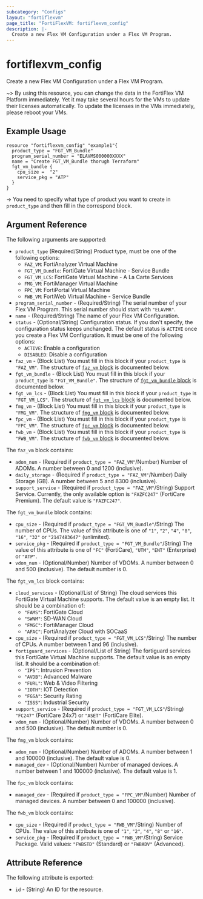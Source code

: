 ```yaml
---
subcategory: "Configs"
layout: "fortiflexvm"
page_title: "FortiFlexVM: fortiflexvm_config"
description: |-
  Create a new Flex VM Configuration under a Flex VM Program.
---
```


# fortiflexvm_config

Create a new Flex VM Configuration under a Flex VM Program.

~> By using this resource, you can change the data in the FortiFlex VM Platform immediately. Yet it may take several hours for the VMs to update their licenses automatically. To update the licenses in the VMs immediately, please reboot your VMs.

## Example Usage

```hcl
resource "fortiflexvm_config" "example1"{
  product_type = "FGT_VM_Bundle"
  program_serial_number = "ELAVMS000000XXXX"
  name = "Create FGT_VM_Bundle thorugh Terraform"
  fgt_vm_bundle {
    cpu_size =  "2"
    service_pkg = "ATP"
  }
}
```

-> You need to specify what type of product you want to create in `product_type` and then fill in the correspond block.

## Argument Reference

The following arguments are supported:

* `product_type` (Required/String) Product type, must be one of the following options:
  * `FAZ_VM`: FortiAnalyzer Virtual Machine
  * `FGT_VM_Bundle`: FortiGate Virtual Machine - Service Bundle
  * `FGT_VM_LCS`: FortiGate Virtual Machine - A La Carte Services
  * `FMG_VM`: FortiManager Virtual Machine
  * `FPC_VM`: FortiPortal Virtual Machine
  * `FWB_VM`: FortiWeb Virtual Machine - Service Bundle
* `program_serial_number` - (Required/String) The serial number of your Flex VM Program. This serial number should start with `"ELAVMR"`.
* `name` - (Required/String) The name of your Flex VM Configuration.
* `status` - (Optional/String) Configuration status. If you don't specify, the configuration status keeps unchanged. The default status is `ACTIVE` once you create a Flex VM Configuration. It must be one of the following options:
	* `ACTIVE`: Enable a configuration
	* `DISABLED`: Disable a configuration
* `faz_vm` - (Block List) You must fill in this block if your `product_type` is `"FAZ_VM"`. The structure of [`faz_vm` block](#nestedobjatt--faz_vm) is documented below.
* `fgt_vm_bundle` - (Block List) You must fill in this block if your `product_type` is `"FGT_VM_Bundle"`. The structure of [`fgt_vm_bundle` block](#nestedatt--fgt_vm_bundle) is documented below.
* `fgt_vm_lcs` - (Block List) You must fill in this block if your `product_type` is `"FGT_VM_LCS"`. The structure of [`fgt_vm_lcs` block](#nestedatt--fgt_vm_lcs) is documented below.
* `fmg_vm` - (Block List) You must fill in this block if your `product_type` is `"FMG_VM"`. The structure of [`fmg_vm` block](#nestedatt--fmg_vm) is documented below.
* `fpc_vm` - (Block List) You must fill in this block if your `product_type` is `"FPC_VM"`. The structure of [`fpc_vm` block](#nestedobjatt--fpc_vm) is documented below.
* `fwb_vm` - (Block List) You must fill in this block if your `product_type` is `"FWB_VM"`. The structure of [`fwb_vm` block](#nestedatt--fwb_vm) is documented below.

<a id="nestedblock--faz_vm"></a>
The `faz_vm` block contains:

* `adom_num` - (Required if `product_type = "FAZ_VM"`/Number) Number of ADOMs. A number between 0 and 1200 (inclusive).
* `daily_storage` - (Required if `product_type = "FAZ_VM"`/Number) Daily Storage (GB). A number between 5 and 8300 (inclusive).
* `support_service` - (Required if `product_type = "FAZ_VM"`/String) Support Service. Currently, the only available option is `"FAZFC247"` (FortiCare Premium). The default value is `"FAZFC247"`.

<a id="nestedblock--fgt_vm_bundle"></a>
The `fgt_vm_bundle` block contains:

* `cpu_size` - (Required if `product_type = "FGT_VM_Bundle"`/String) The number of CPUs. The value of this attribute is one of `"1"`, `"2"`, `"4"`, `"8"`, `"16"`,  `"32"` or `"2147483647"` (unlimited). 
* `service_pkg` - (Required if `product_type = "FGT_VM_Bundle"`/String) The value of this attribute is one of `"FC"` (FortiCare), `"UTM"`, `"ENT"` (Enterprise) or `"ATP"`.
* `vdom_num` - (Optional/Number) Number of VDOMs. A number between 0 and 500 (inclusive). The default number is 0.


<a id="nestedblock--fgt_vm_lcs"></a>
The `fgt_vm_lcs` block contains:

* `cloud_services` - (Optional/List of String) The cloud services this FortiGate Virtual Machine supports. The default value is an empty list. It should be a combination of:
  * `"FAMS"`: FortiGate Cloud
  * `"SWNM"`: SD-WAN Cloud
  * `"FMGC"`: FortiManager Cloud
  * `"AFAC"`: FortiAnalyzer Cloud with SOCaaS
* `cpu_size` - (Required if `product_type = "FGT_VM_LCS"`/String) The number of CPUs. A number between 1 and 96 (inclusive).
* `fortiguard_services` - (Optional/List of String) The fortiguard services this FortiGate Virtual Machine supports. The default value is an empty list. It should be a combination of:
  * `"IPS"`: Intrusion Prevention
  * `"AVDB"`: Advanced Malware
  * `"FURL"`: Web & Video Filtering
  * `"IOTH"`: IOT Detection
  * `"FGSA"`: Security Rating
  * `"ISSS"`: Industrial Security
* `support_service` - (Required if `product_type = "FGT_VM_LCS"`/String) `"FC247"` (FortiCare 24x7) or `"ASET"` (FortiCare Elite).
* `vdom_num` - (Optional/Number) Number of VDOMs. A number between 0 and 500 (inclusive). The default number is 0.


<a id="nestedblock--fmg_vm"></a>
The `fmg_vm` block contains:

* `adom_num` - (Optional/Number) Number of ADOMs. A number between 1 and 100000 (inclusive). The default value is 0.
* `managed_dev` - (Optional/Number) Number of managed devices. A number between 1 and 100000 (inclusive). The default value is 1.


<a id="nestedblock--fpc_vm"></a>
The `fpc_vm` block contains:

* `managed_dev` - (Required if `product_type = "FPC_VM"`/Number) Number of managed devices. A number between 0 and 100000 (inclusive).

<a id="nestedblock--fwb_vm"></a>
The `fwb_vm` block contains:

* `cpu_size` - (Required if `product_type = "FWB_VM"`/String) Number of CPUs. The value of this attribute is one of `"1"`, `"2"`, `"4"`, `"8"` or `"16"`.
* `service_pkg` - (Required if `product_type = "FWB_VM"`/String) Service Package. Valid values: `"FWBSTD"` (Standard) or `"FWBADV"` (Advanced).


## Attribute Reference

The following attribute is exported:

* `id` - (String) An ID for the resource.
